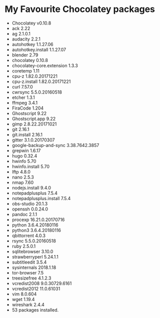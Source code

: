 # My Favourite Chocolatey packages

- Chocolatey v0.10.8
- ack 2.22
- ag 2.1.0.1
- audacity 2.2.1
- autohotkey 1.1.27.06
- autohotkey.install 1.1.27.07
- blender 2.79
- chocolatey 0.10.8
- chocolatey-core.extension 1.3.3
- coretemp 1.11
- cpu-z 1.82.0.20171221
- cpu-z.install 1.82.0.20171221
- curl 7.57.0
- cwrsync 5.5.0.20160518
- etcher 1.3.1
- ffmpeg 3.4.1
- FiraCode 1.204
- Ghostscript 9.22
- Ghostscript.app 9.22
- gimp 2.8.22.20171021
- git 2.16.1
- git.install 2.16.1
- gitter 3.1.0.20170307
- google-backup-and-sync 3.38.7642.3857
- grepwin 1.6.17
- hugo 0.32.4
- hwinfo 5.70
- hwinfo.install 5.70
- lftp 4.8.0
- nano 2.5.3
- nmap 7.60
- nodejs.install 9.4.0
- notepadplusplus 7.5.4
- notepadplusplus.install 7.5.4
- obs-studio 20.1.3
- openssh 0.0.24.0
- pandoc 2.1.1
- procexp 16.21.0.20170716
- python 3.6.4.20180116
- python3 3.6.4.20180116
- qbittorrent 4.0.3
- rsync 5.5.0.20160518
- ruby 2.5.0.1
- sqlitebrowser 3.10.0
- strawberryperl 5.24.1.1
- subtitleedit 3.5.4
- sysinternals 2018.1.18
- tor-browser 7.5
- treesizefree 4.1.2.3
- vcredist2008 9.0.30729.6161
- vcredist2012 11.0.61031
- vim 8.0.604
- wget 1.19.4
- wireshark 2.4.4
- 53 packages installed.
